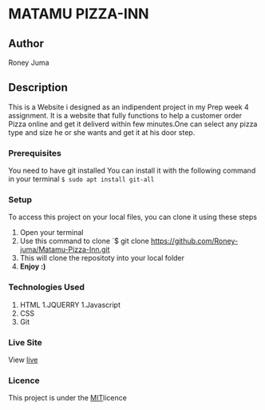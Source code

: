 # MATAMU PIZZA-INN
## Author
Roney Juma
## Description
This is a Website i designed as an indipendent project in my Prep week 4 assignment. It is a website that fully functions to help a customer order Pizza online and get it deliverd within few minutes.One can select any pizza type and size he or she wants and get it at his door step.
### Prerequisites
You need to have git installed
You can install it with the following command in your terminal
`$ sudo apt install git-all`
### Setup
To access this project on your local files, you can clone it using these steps
1. Open your terminal
1. Use this command to clone `$ git clone https://github.com/Roney-juma/Matamu-Pizza-Inn.git
1. This will clone the repositoty into your local folder
1. __Enjoy :)__
### Technologies Used
1. HTML
1.JQUERRY
1.Javascript
1. CSS
1. Git
### Live Site
View [live](https://roney-juma.github.io/Matamu-Pizza-Inn/)
### Licence
This project is under the  [MIT](LINCENCE)licence
